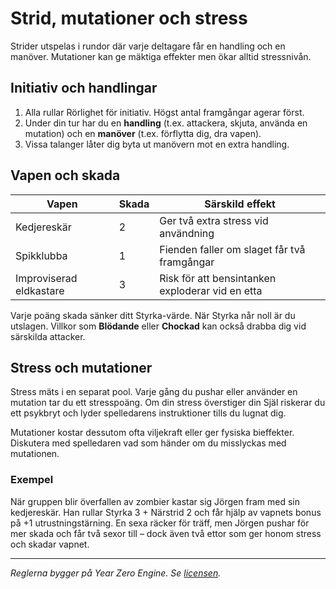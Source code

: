 # Strid, mutationer och stress

Strider utspelas i rundor där varje deltagare får en handling och en manöver. Mutationer kan ge mäktiga effekter men ökar alltid stressnivån.

## Initiativ och handlingar

1. Alla rullar Rörlighet för initiativ. Högst antal framgångar agerar först.
2. Under din tur har du en **handling** (t.ex. attackera, skjuta, använda en mutation) och en **manöver** (t.ex. förflytta dig, dra vapen).
3. Vissa talanger låter dig byta ut manövern mot en extra handling.

## Vapen och skada

| Vapen | Skada | Särskild effekt |
|-------|------|----------------|
| Kedjereskär | 2 | Ger två extra stress vid användning |
| Spikklubba | 1 | Fienden faller om slaget får två framgångar |
| Improviserad eldkastare | 3 | Risk för att bensintanken exploderar vid en etta |

Varje poäng skada sänker ditt Styrka-värde. När Styrka når noll är du utslagen. Villkor som **Blödande** eller **Chockad** kan också drabba dig vid särskilda attacker.

## Stress och mutationer

Stress mäts i en separat pool. Varje gång du pushar eller använder en mutation tar du ett stresspoäng. Om din stress överstiger din Själ riskerar du ett psykbryt och lyder spelledarens instruktioner tills du lugnat dig.

Mutationer kostar dessutom ofta viljekraft eller ger fysiska bieffekter. Diskutera med spelledaren vad som händer om du misslyckas med mutationen.

### Exempel

När gruppen blir överfallen av zombier kastar sig Jörgen fram med sin kedjereskär. Han rullar Styrka 3 + Närstrid 2 och får hjälp av vapnets bonus på +1 utrustningstärning. En sexa räcker för träff, men Jörgen pushar för mer skada och får två sexor till – dock även två ettor som ger honom stress och skadar vapnet.

---
*Reglerna bygger på Year Zero Engine. Se [licensen](../LICENSE.md).* 
